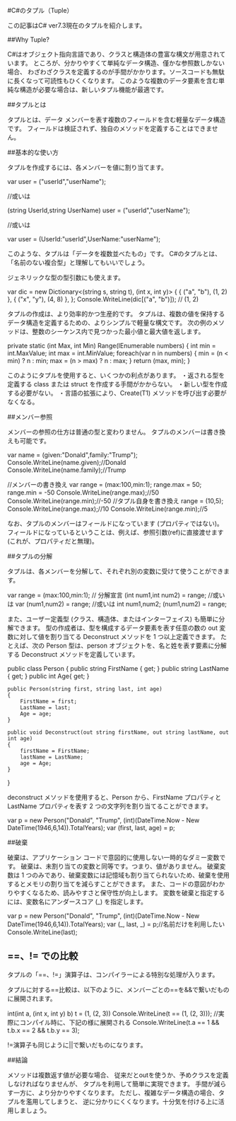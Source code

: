 ﻿#C#のタプル（Tuple）

この記事はC# ver7.3現在のタプルを紹介します。

##Why Tuple?

C#はオブジェクト指向言語であり、クラスと構造体の豊富な構文が用意されています。 
ところが、分かりやすくて単純なデータ構造、僅かな参照数しかない場合、
わざわざクラスを定義するのが手間がかかります。ソースコードも無駄に長くなって可読性もひくくなります。
このような複数のデータ要素を含む単純な構造が必要な場合は、新しいタプル機能が最適です。

##タプルとは

タプルとは、データ メンバーを表す複数のフィールドを含む軽量なデータ構造です。 
フィールドは検証されず、独自のメソッドを定義することはできません。

##基本的な使い方

タプルを作成するには、各メンバーを値に割り当てます。

var user = ("userId","userName");

//或いは

(string UserId,string UserName) user = ("userId","userName");

//或いは

var user = (UserId:"userId",UserName:"userName");

このような、タプルは「データを複数並べたもの」です。
C#のタプルとは、「名前のない複合型」と理解してもいいでしょう。

ジェネリックな型の型引数にも使えます。

var dic = new Dictionary<(string s, string t), (int x, int y)>
{
    { ("a", "b"), (1, 2) },
    { ("x", "y"), (4, 8) },
};
Console.WriteLine(dic[("a", "b")]); // (1, 2)

タプルの作成は、より効率的かつ生産的です。 
タプルは、複数の値を保持するデータ構造を定義するための、よりシンプルで軽量な構文です。 
次の例のメソッドは、整数のシーケンス内で見つかった最小値と最大値を返します。

private static (int Max, int Min) Range(IEnumerable<int> numbers)
{
    int min = int.MaxValue;
    int max = int.MinValue;
    foreach(var n in numbers)
    {
        min = (n < min) ? n : min;
        max = (n > max) ? n : max;
    }
    return (max, min);
}

このようにタプルを使用すると、いくつかの利点があります。
・返される型を定義する class または struct を作成する手間がかからない。
・新しい型を作成する必要がない。
・言語の拡張により、Create<T1>(T1) メソッドを呼び出す必要がなくなる。

##メンバー参照

メンバーの参照の仕方は普通の型と変わりません。
タプルのメンバーは書き換えも可能です。

var name = (given:"Donald",family:"Trump");
Console.WriteLine(name.given);//Donald
Console.WriteLine(name.family);//Trump

//メンバーの書き換え
var range = (max:100,min:1);
range.max = 50;
range.min = -50
Console.WriteLine(range.max);//50
Console.WriteLine(range.min);//-50
//タプル自身を書き換え
range = (10,5);
Console.WriteLine(range.max);//10
Console.WriteLine(range.min);//5

なお、タプルのメンバーはフィールドになっています (プロパティではない)。 
フィールドになっているということは、例えば、参照引数(ref)に直接渡せます (これが、プロパティだと無理)。

##タプルの分解

タプルは、各メンバーを分解して、それぞれ別の変数に受けて使うことができます。

var range = (max:100,min:1);
// 分解宣言
(int num1,int num2) = range;
//或いは
var (num1,num2) = range;
//或いは
int num1,num2;
(num1,num2) = range;

また、ユーザー定義型 (クラス、構造体、またはインターフェイス) も簡単に分解できます。
型の作成者は、型を構成するデータ要素を表す任意の数の out 変数に対して値を割り当てる Deconstruct メソッドを 1 つ以上定義できます。 
たとえば、次の Person 型は、person オブジェクトを、名と姓を表す要素に分解する Deconstruct メソッドを定義しています。

public class Person
{
    public string FirstName { get; }
    public string LastName { get; }
    public int Age{ get; }

    public Person(string first, string last, int age)
    {
        FirstName = first;
        LastName = last;
        Age = age;
    }

    public void Deconstruct(out string firstName, out string lastName, out int age)
    {
        firstName = FirstName;
        lastName = LastName;
        age = Age;
    }
}

deconstruct メソッドを使用すると、Person から、FirstName プロパティと LastName プロパティを表す 2 つの文字列を割り当てることができます。

var p = new Person("Donald", "Trump", (int)(DateTime.Now - New DateTime(1946,6,14)).TotalYears);
var (first, last, age) = p;

##破棄

破棄は、アプリケーション コードで意図的に使用しない一時的なダミー変数です。 
破棄は、未割り当ての変数と同等です。つまり、値がありません。 
破棄変数は 1 つのみであり、破棄変数には記憶域も割り当てられないため、破棄を使用するとメモリの割り当てを減らすことができます。 
また、コードの意図がわかりやすくなるため、読みやすさと保守性が向上します。
変数を破棄と指定するには、変数名にアンダースコア (_) を指定します。

var p = new Person("Donald", "Trump", (int)(DateTime.Now - New DateTime(1946,6,14)).TotalYears);
var (_, last, _) = p;//名前だけを利用したい
Console.WriteLine(last);

## ==、!= での比較

タプルの「==、!=」演算子は、コンパイラーによる特別な処理が入ります。

タプルに対する==比較は、以下のように、メンバーごとの==を&&で繋いだものに展開されます。

int(int a, (int x, int y) b) t = (1, (2, 3))
Console.WriteLine(t == (1, (2, 3)));
//実際にコンパイル時に、下記の様に展開される
Console.WriteLine(t.a == 1 && t.b.x == 2 && t.b.y == 3);

!=演算子も同じように||で繋いだものになります。

##結論

メソッドは複数返す値が必要な場合、
従来だとoutを使うか、予めクラスを定義しなければなりませんが、
タプルを利用して簡単に実現できます。
手間が減らす一方に、より分かりやすくなります。
ただし、複雑なデータ構造の場合、タプルを濫用してしまうと、
逆に分かりにくくなります。十分気を付ける上に活用しましょう。
